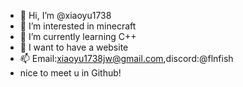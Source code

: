 - 👋 Hi, I’m @xiaoyu1738
- 👀 I’m interested in minecraft
- 🌱 I’m currently learning C++
- 💞️ I want to have a website
- 📫 Email:xiaoyu1738jw@gmail.com,discord:@flnfish
- nice to meet u in Github!

<!---
xiaoyu1738/xiaoyu1738 is a ✨ special ✨ repository because its `README.md` (this file) appears on your GitHub profile.
You can click the Preview link to take a look at your changes.
--->
